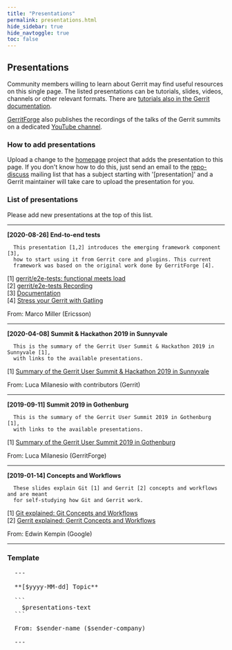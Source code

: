 ```yaml
---
title: "Presentations"
permalink: presentations.html
hide_sidebar: true
hide_navtoggle: true
toc: false
---
```


## Presentations

Community members willing to learn about Gerrit may find useful resources on this single page.
The listed presentations can be tutorials, slides, videos, channels or other relevant formats.
There are [tutorials also in the Gerrit documentation](https://gerrit-review.googlesource.com/Documentation/index.html#_tutorials).

[GerritForge](https://www.gerritforge.com) also publishes the recordings of the talks of the
Gerrit summits on a dedicated [YouTube channel](https://www.youtube.com/gerritforgetv).

### How to add presentations

Upload a change to the [homepage](https://gerrit-review.googlesource.com/admin/repos/homepage)
project that adds the presentation to this page. If you don't know how to do this, just
send an email to the [repo-discuss](https://groups.google.com/forum/#!forum/repo-discuss)
mailing list that has a subject starting with '[presentation]' and a Gerrit maintainer
will take care to upload the presentation for you.

### List of presentations

Please add new presentations at the top of this list.

---

**[2020-08-26] End-to-end tests**

```
  This presentation [1,2] introduces the emerging framework component [3],
  how to start using it from Gerrit core and plugins. This current
  framework was based on the original work done by GerritForge [4].
```

[1] <a href="https://docs.google.com/presentation/d/1xZShuNKHmqeKAtfLzxwllQWze9P18i2nHbTzX_lQ9r4/edit?usp=sharing">gerrit/e2e-tests: functional meets load</a><br>
[2] <a href="https://drive.google.com/file/d/19YvJbPHDmwmMVcaehI1ot6xVdoQY0QxY/view?usp=sharing">gerrit/e2e-tests Recording</a><br>
[3] <a href="https://gerrit-review.googlesource.com/Documentation/dev-e2e-tests.html">Documentation</a><br>
[4] <a href="https://gitenterprise.me/2019/12/20/stress-your-gerrit-with-gatling/">Stress your Gerrit with Gatling</a>

From: Marco Miller (Ericsson)

---

**[2020-04-08] Summit & Hackathon 2019 in Sunnyvale**

```
  This is the summary of the Gerrit User Summit & Hackathon 2019 in Sunnyvale [1],
  with links to the available presentations.
```

[1] <a href="https://www.gerritcodereview.com/2020-04-08-user-summit-sunnyvale-summary.html">Summary of the Gerrit User Summit & Hackathon 2019 in Sunnyvale</a>

From: Luca Milanesio with contributors (Gerrit)

---

**[2019-09-11] Summit 2019 in Gothenburg**

```
  This is the summary of the Gerrit User Summit 2019 in Gothenburg [1],
  with links to the available presentations.
```

[1] <a href="https://www.gerritcodereview.com/2019-09-11-user-summit-gothenburg-summary.html">Summary of the Gerrit User Summit 2019 in Gothenburg</a>

From: Luca Milanesio (GerritForge)

---

**[2019-01-14] Concepts and Workflows**

```
  These slides explain Git [1] and Gerrit [2] concepts and workflows and are meant
  for self-studying how Git and Gerrit work.
```

[1] <a href="https://docs.google.com/presentation/d/1IQCRPHEIX-qKo7QFxsD3V62yhyGA9_5YsYXFOiBpgkk/edit?usp=sharing">Git explained: Git Concepts and Workflows</a><br>
[2] <a href="https://docs.google.com/presentation/d/1C73UgQdzZDw0gzpaEqIC6SPujZJhqamyqO1XOHjH-uk/edit?usp=sharing">Gerrit explained: Gerrit Concepts and Workflows</a>

From: Edwin Kempin (Google)

---

### Template

<pre>
  ---

  **[$yyyy-MM-dd] Topic**

  ```
    $presentations-text
  ```

  From: $sender-name ($sender-company)

  ---
</pre>
